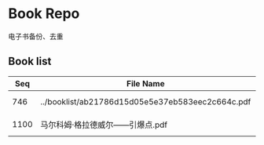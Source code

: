 Book Repo
=========

电子书备份、去重

Book list
---------

| Seq | File Name | Size | MD5 |
| --- | --------- | ---- | --- |
| 746 | ../booklist/ab21786d15d05e5e37eb583eec2c664c.pdf | 17.1 MB | ab21786d15d05e5e37eb583eec2c664c | 
| 1100 | 马尔科姆·格拉德威尔——引爆点.pdf | 17.1 MB | ab21786d15d05e5e37eb583eec2c664c | 
